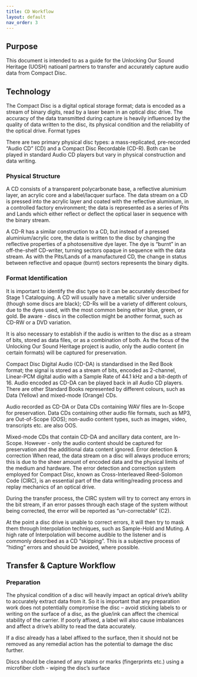 ```yaml
---
title: CD Workflow
layout: default
nav_order: 3
---
```


## Purpose

This document is intended to as a guide for the Unlocking Our Sound Heritage (UOSH) natioanl partners to transfer and accurately capture audio data from Compact Disc.

## Technology

The Compact Disc is a digital optical storage format; data is encoded as a stream of binary digits, read by a laser beam in an optical disc drive.  The accuracy of the data transmitted during capture is heavily influenced by the quality of data written to the disc, its physical condition and the reliability of the optical drive.
Format types

There are two primary physical disc types: a mass-replicated, pre-recorded “Audio CD” (CD) and a Compact Disc Recordable (CD-R).  Both can be played in standard Audio CD players but vary in physical construction and data writing.  

### Physical Structure
A CD consists of a transparent polycarbonate base, a reflective aluminium layer, an acrylic core and a label/lacquer surface.  The data stream on a CD is pressed into the acrylic layer and coated with the reflective aluminium, in a controlled factory environment; the data is represented as a series of Pits and Lands which either reflect or deflect the optical laser in sequence with the binary stream. 

A CD-R has a similar construction to a CD, but instead of a pressed aluminium/acrylic core, the data is written to the disc by changing the reflective properties of a photosensitive dye layer.  The dye is “burnt” in an off-the-shelf CD-writer, turning sectors opaque in sequence with the data stream.  As with the Pits/Lands of a manufactured CD, the change in status between reflective and opaque (burnt) sectors represents the binary digits.
 
### Format Identification
It is important to identify the disc type so it can be accurately described for Stage 1 Cataloguing.  A CD will usually have a metallic silver underside (though some discs are black); CD-Rs will be a variety of different colours, due to the dyes used, with the most common being either blue, green, or gold.  Be aware - discs in the collection might be another format, such as CD-RW or a DVD variation.

It is also necessary to establish if the audio is written to the disc as a stream of bits, stored as data files, or as a combination of both.  As the focus of the Unlocking Our Sound Heritage project is audio, only the audio content (in certain formats) will be captured for preservation.

Compact Disc Digital Audio (CD-DA) is standardised in the Red Book format; the signal is stored as a stream of bits, encoded as 2-channel, Linear-PCM digital audio with a Sample Rate of 44.1 kHz and a bit-depth of 16.  Audio encoded as CD-DA can be played back in all Audio CD players.  There are other Standard Books represented by different colours, such as Data (Yellow) and mixed-mode (Orange) CDs. 

Audio recorded as CD-DA or Data CDs containing WAV files are In-Scope for preservation.  Data CDs containing other audio file formats, such as MP3, are Out-of-Scope (OOS); non-audio content types, such as images, video, transcripts etc. are also OOS.  

Mixed-mode CDs that contain CD-DA and ancillary data content, are In-Scope.  However - only the audio content should be captured for preservation and the additional data content ignored.
Error detection & correction
When read, the data stream on a disc will always produce errors; this is due to the sheer amount of encoded data and the physical limits of the medium and hardware.  The error detection and correction system employed for Compact Disc, known as Cross-Interleaved Reed-Solomon Code (CIRC), is an essential part of the data writing/reading process and replay mechanics of an optical drive.  

During the transfer process, the CIRC system will try to correct any errors in the bit stream, if an error passes through each stage of the system without being corrected, the error will be reported as “un-correctable” (C2).  

At the point a disc drive is unable to correct errors, it will then try to mask them through Interpolation techniques, such as Sample-Hold and Muting.  A high rate of Interpolation will become audible to the listener and is commonly described as a CD “skipping”.  This is a subjective process of “hiding” errors and should be avoided, where possible.

## Transfer & Capture Workflow

### Preparation

The physical condition of a disc will heavily impact an optical drive’s ability to accurately extract data from it.  So it is important that any preparation work does not potentially compromise the disc – avoid sticking labels to or writing on the surface of a disc, as the glue/ink can affect the chemical stability of the carrier.  If poorly affixed, a label will also cause imbalances and affect a drive’s ability to read the data accurately.  

If a disc already has a label affixed to the surface, then it should not be removed as any remedial action has the potential to damage the disc further.  

Discs should be cleaned of any stains or marks (fingerprints etc.) using a microfiber cloth - wiping the disc’s surface